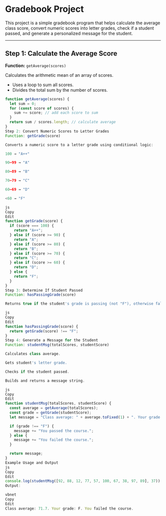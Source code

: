 # Gradebook Project

This project is a simple gradebook program that helps calculate the average class score, convert numeric scores into letter grades, check if a student passed, and generate a personalized message for the student.

---

## Step 1: Calculate the Average Score

**Function:** `getAverage(scores)`

Calculates the arithmetic mean of an array of scores.

- Uses a loop to sum all scores.
- Divides the total sum by the number of scores.

```js
function getAverage(scores) {
  let sum = 0;
  for (const score of scores) {
    sum += score; // add each score to sum
  }
  return sum / scores.length; // calculate average
}
Step 2: Convert Numeric Scores to Letter Grades
Function: getGrade(score)

Converts a numeric score to a letter grade using conditional logic:

100 → "A++"

90–99 → "A"

80–89 → "B"

70–79 → "C"

60–69 → "D"

<60 → "F"

js
Copy
Edit
function getGrade(score) {
  if (score === 100) {
    return "A++";
  } else if (score >= 90) {
    return "A";
  } else if (score >= 80) {
    return "B";
  } else if (score >= 70) {
    return "C";
  } else if (score >= 60) {
    return "D";
  } else {
    return "F";
  }
}
Step 3: Determine If Student Passed
Function: hasPassingGrade(score)

Returns true if the student's grade is passing (not "F"), otherwise false.

js
Copy
Edit
function hasPassingGrade(score) {
  return getGrade(score) !== "F";
}
Step 4: Generate a Message for the Student
Function: studentMsg(totalScores, studentScore)

Calculates class average.

Gets student's letter grade.

Checks if the student passed.

Builds and returns a message string.

js
Copy
Edit
function studentMsg(totalScores, studentScore) {
  const average = getAverage(totalScores);
  const grade = getGrade(studentScore);
  let message = "Class average: " + average.toFixed(1) + ". Your grade: " + grade + ". ";

  if (grade !== "F") {
    message += "You passed the course.";
  } else {
    message += "You failed the course.";
  }

  return message;
}
Example Usage and Output
js
Copy
Edit
console.log(studentMsg([92, 88, 12, 77, 57, 100, 67, 38, 97, 89], 37));
Output:

vbnet
Copy
Edit
Class average: 71.7. Your grade: F. You failed the course.
